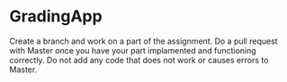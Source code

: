 # GradingApp
  Create a branch and work on a part of the assignment. Do a pull request with Master once you have your part implamented and functioning correctly. Do not add any code that does not work or causes errors to Master.
